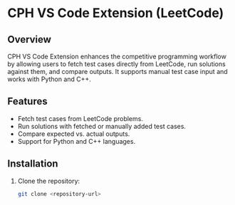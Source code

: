 # CPH VS Code Extension (LeetCode)

## Overview
CPH VS Code Extension enhances the competitive programming workflow by allowing users to fetch test cases directly from LeetCode, run solutions against them, and compare outputs. It supports manual test case input and works with Python and C++.

## Features
- Fetch test cases from LeetCode problems.
- Run solutions with fetched or manually added test cases.
- Compare expected vs. actual outputs.
- Support for Python and C++ languages.

## Installation
1. Clone the repository:
   ```bash
   git clone <repository-url>
